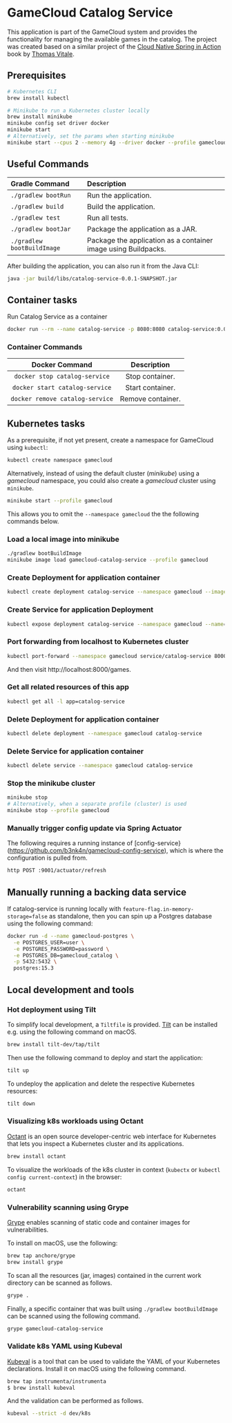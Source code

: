 # GameCloud Catalog Service

This application is part of the GameCloud system and provides the functionality for managing
the available games in the catalog. The project was created based on a similar project of the
[Cloud Native Spring in Action](https://www.manning.com/books/cloud-native-spring-in-action) book
by [Thomas Vitale](https://www.thomasvitale.com).

## Prerequisites

```bash
# Kubernetes CLI
brew install kubectl

# Minikube to run a Kubernetes cluster locally 
brew install minikube
minikube config set driver docker
minikube start
# Alternatively, set the params when starting minikube
minikube start --cpus 2 --memory 4g --driver docker --profile gamecloud
```

## Useful Commands

| Gradle Command	         | Description                                                    |
|:---------------------------|:---------------------------------------------------------------|
| `./gradlew bootRun`        | Run the application.                                           |
| `./gradlew build`          | Build the application.                                         |
| `./gradlew test`           | Run all tests.                                                 |
| `./gradlew bootJar`        | Package the application as a JAR.                              |
| `./gradlew bootBuildImage` | Package the application as a container image using Buildpacks. |

After building the application, you can also run it from the Java CLI:

```bash
java -jar build/libs/catalog-service-0.0.1-SNAPSHOT.jar
```

## Container tasks

Run Catalog Service as a container

```bash
docker run --rm --name catalog-service -p 8080:8080 catalog-service:0.0.1-SNAPSHOT
```

### Container Commands

| Docker Command	              | Description       |
|:-------------------------------:|:-----------------:|
| `docker stop catalog-service`   | Stop container.   |
| `docker start catalog-service`  | Start container.  |
| `docker remove catalog-service` | Remove container. |

## Kubernetes tasks

As a prerequisite, if not yet present, create a namespace for GameCloud using `kubectl`:
```bash
kubectl create namespace gamecloud
```

Alternatively, instead of using the default cluster (_minikube_) using a _gamecloud_ namespace,
you could also create a _gamecloud_ cluster using `minikube`.

```bash
minikube start --profile gamecloud
```

This allows you to omit the `--namespace gamecloud` the the following commands below.

### Load a local image into minikube

```bash
./gradlew bootBuildImage
minikube image load gamecloud-catalog-service --profile gamecloud
```

### Create Deployment for application container

```bash
kubectl create deployment catalog-service --namespace gamecloud --image=catalog-service:0.0.1-SNAPSHOT
```

### Create Service for application Deployment

```bash
kubectl expose deployment catalog-service --namespace gamecloud --name=catalog-service --port=8080
```

### Port forwarding from localhost to Kubernetes cluster

```bash
kubectl port-forward --namespace gamecloud service/catalog-service 8000:8080
```

And then visit http://localhost:8000/games.

### Get all related resources of this app

```bash
kubectl get all -l app=catalog-service
```

### Delete Deployment for application container

```bash
kubectl delete deployment --namespace gamecloud catalog-service
```

### Delete Service for application container

```bash
kubectl delete service --namespace gamecloud catalog-service
```

### Stop the minikube cluster

```bash
minikube stop
# Alternatively, when a separate profile (cluster) is used
minikube stop --profile gamecloud
```

### Manually trigger config update via Spring Actuator

The following requires a running instance of [config-service}(https://github.com/b3nk4n/gamecloud-config-service),
which is where the configuration is pulled from.

```bash
http POST :9001/actuator/refresh
```

## Manually running a backing data service

If catalog-service is running locally with `feature-flag.in-memory-storage=false` as standalone,
then you can spin up a Postgres database using the following command:

```bash
docker run -d --name gamecloud-postgres \
  -e POSTGRES_USER=user \
  -e POSTGRES_PASSWORD=password \
  -e POSTGRES_DB=gamecloud_catalog \
  -p 5432:5432 \
  postgres:15.3
```

## Local development and tools

### Hot deployment using Tilt

To simplify local development, a `Tiltfile` is provided. [Tilt](https://tilt.dev/) can be installed e.g. using the following command on macOS.

```bash
brew install tilt-dev/tap/tilt
```

Then use the following command to deploy and start the application:

```bash
tilt up
```

To undeploy the application and delete the respective Kubernetes resources:

```bash
tilt down
```

### Visualizing k8s workloads using Octant

[Octant](https://octant.dev/) is an open source developer-centric web interface for Kubernetes that lets you inspect
a Kubernetes cluster and its applications.

```bash
brew install octant
```

To visualize the workloads of the k8s cluster in context (`kubectx` or `kubectl config current-context`) in the browser:

```bash
octant
```

### Vulnerability scanning using Grype

[Grype](https://github.com/anchore/grype) enables scanning of static code and container images for vulnerabilities.

To install on macOS, use the following:

```bash
brew tap anchore/grype
brew install grype
```

To scan all the resources (jar, images) contained in the current work directory can be scanned as follows.

```bash
grype .
```

Finally, a specific container that was built using `./gradlew bootBuildImage` can be scanned using the following command.

```bash
grype gamecloud-catalog-service
```

### Validate k8s YAML using Kubeval

[Kubeval](www.kubeval.com) is a tool that can be used to validate the YAML of your Kubernetes declarations.
Install it on macOS using the following command.

```bash
brew tap instrumenta/instrumenta
$ brew install kubeval
```

And the validation can be performed as follows.

```bash
kubeval --strict -d dev/k8s
```

